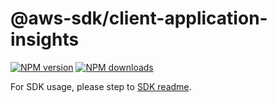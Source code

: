 # @aws-sdk/client-application-insights

[![NPM version](https://img.shields.io/npm/v/@aws-sdk/client-application-insights/latest.svg)](https://www.npmjs.com/package/@aws-sdk/client-application-insights)
[![NPM downloads](https://img.shields.io/npm/dm/@aws-sdk/client-application-insights.svg)](https://www.npmjs.com/package/@aws-sdk/client-application-insights)

For SDK usage, please step to [SDK readme](https://github.com/aws/aws-sdk-js-v3).
